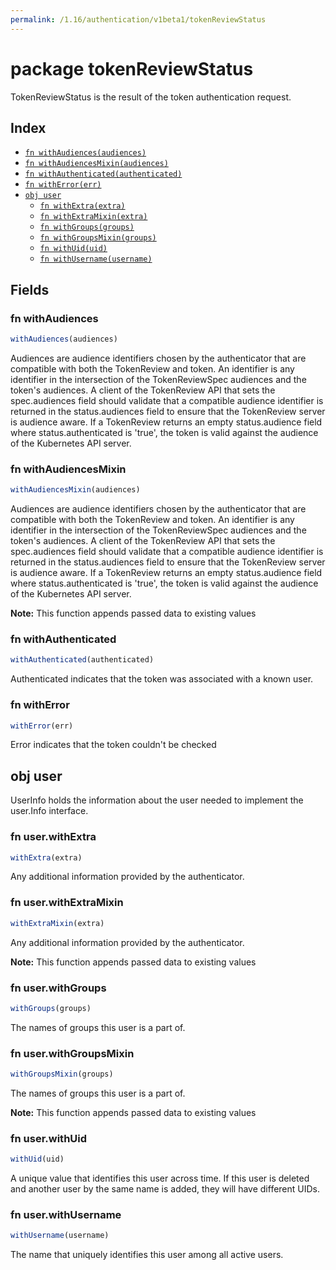 ```yaml
---
permalink: /1.16/authentication/v1beta1/tokenReviewStatus
---
```


# package tokenReviewStatus

TokenReviewStatus is the result of the token authentication request.

## Index

* [`fn withAudiences(audiences)`](#fn-withaudiences)
* [`fn withAudiencesMixin(audiences)`](#fn-withaudiencesmixin)
* [`fn withAuthenticated(authenticated)`](#fn-withauthenticated)
* [`fn withError(err)`](#fn-witherror)
* [`obj user`](#obj-user)
  * [`fn withExtra(extra)`](#fn-userwithextra)
  * [`fn withExtraMixin(extra)`](#fn-userwithextramixin)
  * [`fn withGroups(groups)`](#fn-userwithgroups)
  * [`fn withGroupsMixin(groups)`](#fn-userwithgroupsmixin)
  * [`fn withUid(uid)`](#fn-userwithuid)
  * [`fn withUsername(username)`](#fn-userwithusername)

## Fields

### fn withAudiences

```ts
withAudiences(audiences)
```

Audiences are audience identifiers chosen by the authenticator that are compatible with both the TokenReview and token. An identifier is any identifier in the intersection of the TokenReviewSpec audiences and the token's audiences. A client of the TokenReview API that sets the spec.audiences field should validate that a compatible audience identifier is returned in the status.audiences field to ensure that the TokenReview server is audience aware. If a TokenReview returns an empty status.audience field where status.authenticated is 'true', the token is valid against the audience of the Kubernetes API server.

### fn withAudiencesMixin

```ts
withAudiencesMixin(audiences)
```

Audiences are audience identifiers chosen by the authenticator that are compatible with both the TokenReview and token. An identifier is any identifier in the intersection of the TokenReviewSpec audiences and the token's audiences. A client of the TokenReview API that sets the spec.audiences field should validate that a compatible audience identifier is returned in the status.audiences field to ensure that the TokenReview server is audience aware. If a TokenReview returns an empty status.audience field where status.authenticated is 'true', the token is valid against the audience of the Kubernetes API server.

**Note:** This function appends passed data to existing values

### fn withAuthenticated

```ts
withAuthenticated(authenticated)
```

Authenticated indicates that the token was associated with a known user.

### fn withError

```ts
withError(err)
```

Error indicates that the token couldn't be checked

## obj user

UserInfo holds the information about the user needed to implement the user.Info interface.

### fn user.withExtra

```ts
withExtra(extra)
```

Any additional information provided by the authenticator.

### fn user.withExtraMixin

```ts
withExtraMixin(extra)
```

Any additional information provided by the authenticator.

**Note:** This function appends passed data to existing values

### fn user.withGroups

```ts
withGroups(groups)
```

The names of groups this user is a part of.

### fn user.withGroupsMixin

```ts
withGroupsMixin(groups)
```

The names of groups this user is a part of.

**Note:** This function appends passed data to existing values

### fn user.withUid

```ts
withUid(uid)
```

A unique value that identifies this user across time. If this user is deleted and another user by the same name is added, they will have different UIDs.

### fn user.withUsername

```ts
withUsername(username)
```

The name that uniquely identifies this user among all active users.